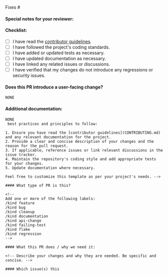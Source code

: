 <!--  Thanks for submitting a pull request!  Here are somePR fixes:

<!--
Link any issues this PR resolves, for example:
Fixes #<issue-number>
If this does not resolve a specific issue, write "NONE".
-->
Fixes #

#### Special notes for your reviewer:

<!-- Add any additional information or context for the reviewers. -->

#### Checklist:

- [ ] I have read the [contributor guidelines](CONTRIBUTING.md).
- [ ] I have followed the project's coding standards.
- [ ] I have added or updated tests as necessary.
- [ ] I have updated documentation as necessary.
- [ ] I have linked any related issues or discussions.
- [ ] I have verified that my changes do not introduce any regressions or security issues.

#### Does this PR introduce a user-facing change?

<!-- If no, write "NONE". If yes, describe the change and the impact for users. -->
```release-note
NONE
```

#### Additional documentation:

<!-- If this PR adds or updates documentation, provide links or details. -->
```docs
NONE
 best practices and principles to follow:

1. Ensure you have read the [contributor guidelines](CONTRIBUTING.md) and any relevant documentation for the project.
2. Provide a clear and concise description of your changes and the reason for the pull request.
3. If applicable, reference issues or link relevant discussions in the issue tracker.
4. Maintain the repository's coding style and add appropriate tests for your changes.
5. Update documentation where necessary.

Feel free to customize this template as per your project's needs. -->

#### What type of PR is this?

<!--
Add one or more of the following labels:
/kind feature
/kind bug
/kind cleanup
/kind documentation
/kind api-change
/kind failing-test
/kind flake
/kind regression
-->

#### What this PR does / why we need it:

<!-- Describe your changes and why they are needed. Be specific and concise. -->

#### Which issue(s) this 
